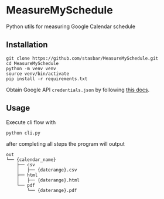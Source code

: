 # MeasureMySchedule

Python utils for measuring Google Calendar schedule

## Installation

```console
git clone https://github.com/stasbar/MeasureMySchedule.git
cd MeasureMySchedule
python -m venv venv
source venv/bin/activate
pip install -r requirements.txt
```

Obtain Google API `credentials.json` by following [this docs](https://developers.google.com/calendar/quickstart/python).

## Usage

Execute cli flow with

`python cli.py`

after completing all steps the program will output

```console
out
└── {calendar_name}
    ├── csv
    │   ├── {daterange}.csv
    ├── html
    │   ├── {daterange}.html
    └── pdf
        └── {daterange}.pdf
```
